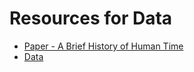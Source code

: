 

# Resources for Data

- [Paper - A Brief History of Human Time](https://spire.sciencespo.fr/hdl:/2441/h4tv2ee028raq0ib4dabsqqei/resources/econdpt-wp63-gergaud-laouenan-wasmeroptimized.pdf)
- [Data](https://medialab.github.io/bhht-datascape/#database)